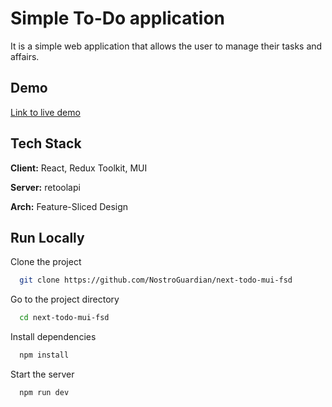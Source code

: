 # Simple To-Do application

It is a simple web application that allows the user to manage their tasks and affairs.

## Demo

[Link to live demo](https://nostro-todo.vercel.app/)

## Tech Stack

**Client:** React, Redux Toolkit, MUI

**Server:** retoolapi

**Arch:** Feature-Sliced Design

## Run Locally

Clone the project

```bash
  git clone https://github.com/NostroGuardian/next-todo-mui-fsd
```

Go to the project directory

```bash
  cd next-todo-mui-fsd
```

Install dependencies

```bash
  npm install
```

Start the server

```bash
  npm run dev
```
